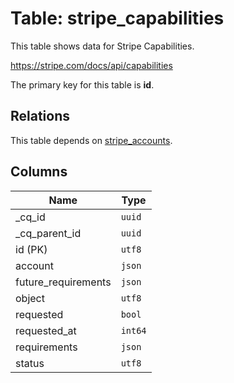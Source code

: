 # Table: stripe_capabilities

This table shows data for Stripe Capabilities.

https://stripe.com/docs/api/capabilities

The primary key for this table is **id**.

## Relations

This table depends on [stripe_accounts](stripe_accounts).

## Columns

| Name          | Type          |
| ------------- | ------------- |
|_cq_id|`uuid`|
|_cq_parent_id|`uuid`|
|id (PK)|`utf8`|
|account|`json`|
|future_requirements|`json`|
|object|`utf8`|
|requested|`bool`|
|requested_at|`int64`|
|requirements|`json`|
|status|`utf8`|